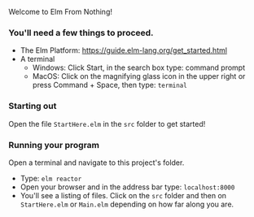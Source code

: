 Welcome to Elm From Nothing!

### You'll need a few things to proceed.
  - The Elm Platform: https://guide.elm-lang.org/get_started.html
  - A terminal
    * Windows: Click Start, in the search box type: command prompt
    * MacOS: Click on the magnifying glass icon in the upper right or press
        Command + Space, then type: `terminal`

### Starting out
Open the file `StartHere.elm` in the `src` folder to get started!

### Running your program

Open a terminal and navigate to this project's folder.
  * Type: `elm reactor`
  * Open your browser and in the address bar type: `localhost:8000`
  * You'll see a listing of files. Click on the `src` folder and then on
      `StartHere.elm` or `Main.elm` depending on how far along you are.
